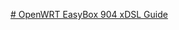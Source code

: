 <a href="https://github.com/kostas615/OpenWRT-EasyBox-904-xDSL-Build-Guide/wiki"># OpenWRT EasyBox 904 xDSL Guide</a>

